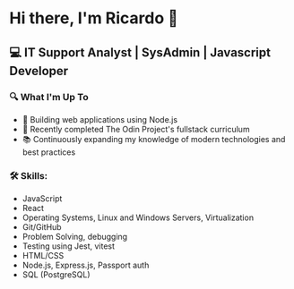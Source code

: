# Hi there, I'm Ricardo 👋

## 💻 IT Support Analyst | SysAdmin | Javascript Developer


<!--
**ric-projects/ric-projects** is a ✨ _special_ ✨ repository because its `README.md` (this file) appears on your GitHub profile.

Here are some ideas to get you started:

- 🔭 I’m currently working on ...
- 🌱 I’m currently learning ...
- 👯 I’m looking to collaborate on ...
- 🤔 I’m looking for help with ...
- 💬 Ask me about ...
- 📫 How to reach me: ...
- 😄 Pronouns: ...
- ⚡ Fun fact: ...
-->

### 🔍 What I'm Up To

- 🔭 Building web applications using Node.js
- 🌱 Recently completed The Odin Project's fullstack curriculum
- 📚 Continuously expanding my knowledge of modern technologies and best practices


### 🛠️ Skills:

- JavaScript
- React
- Operating Systems, Linux and Windows Servers, Virtualization
- Git/GitHub
- Problem Solving, debugging
- Testing using Jest, vitest
- HTML/CSS
- Node.js, Express.js, Passport auth
- SQL (PostgreSQL)
